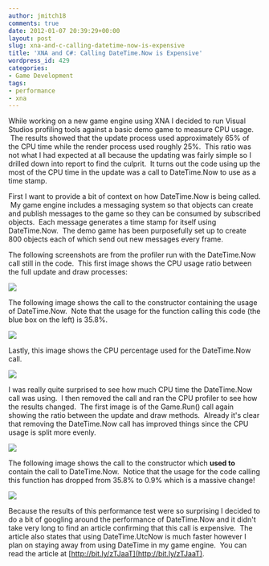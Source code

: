 ```yaml
---
author: jmitch18
comments: true
date: 2012-01-07 20:39:29+00:00
layout: post
slug: xna-and-c-calling-datetime-now-is-expensive
title: 'XNA and C#: Calling DateTime.Now is Expensive'
wordpress_id: 429
categories:
- Game Development
tags:
- performance
- xna
---
```


While working on a new game engine using XNA I decided to run Visual Studios profiling tools against a basic demo game to measure CPU usage.  The results showed that the update process used approximately 65% of the CPU time while the render process used roughly 25%.  This ratio was not what I had expected at all because the updating was fairly simple so I drilled down into report to find the culprit.  It turns out the code using up the most of the CPU time in the update was a call to DateTime.Now to use as a time stamp.


<!-- more -->


First I want to provide a bit of context on how DateTime.Now is being called.  My game engine includes a messaging system so that objects can create and publish messages to the game so they can be consumed by subscribed objects.  Each message generates a time stamp for itself using DateTime.Now.  The demo game has been purposefully set up to create 800 objects each of which send out new messages every frame.




The following screenshots are from the profiler run with the DateTime.Now call still in the code.  This first image shows the CPU usage ratio between the full update and draw processes:


[![](http://jason-mitchell.com/wp-content/uploads/2012/01/Game.Run_Poor.png)](http://jason-mitchell.com/wp-content/uploads/2012/01/Game.Run_Poor.png)

The following image shows the call to the constructor containing the usage of DateTime.Now.  Note that the usage for the function calling this code (the blue box on the left) is 35.8%.

[![](http://jason-mitchell.com/wp-content/uploads/2012/01/AttributeChangedMessage.Ctor_Poor1.png)](http://jason-mitchell.com/wp-content/uploads/2012/01/AttributeChangedMessage.Ctor_Poor1.png)

Lastly, this image shows the CPU percentage used for the DateTime.Now call.

[![](http://jason-mitchell.com/wp-content/uploads/2012/01/Message.Ctor_Poor.png)](http://jason-mitchell.com/wp-content/uploads/2012/01/Message.Ctor_Poor.png)


I was really quite surprised to see how much CPU time the DateTime.Now call was using.  I then removed the call and ran the CPU profiler to see how the results changed.  The first image is of the Game.Run() call again showing the ratio between the update and draw methods.  Already it's clear that removing the DateTime.Now call has improved things since the CPU usage is split more evenly.




[![](http://jason-mitchell.com/wp-content/uploads/2012/01/Game.Run_.png)](http://jason-mitchell.com/wp-content/uploads/2012/01/Game.Run_.png)




The following image shows the call to the constructor which **used to** contain the call to DateTime.Now.  Notice that the usage for the code calling this function has dropped from 35.8% to 0.9% which is a massive change!




[![](http://jason-mitchell.com/wp-content/uploads/2012/01/AttributeChangedMessage.Ctor_Poor.png)](http://jason-mitchell.com/wp-content/uploads/2012/01/AttributeChangedMessage.Ctor_Poor.png)




Because the results of this performance test were so surprising I decided to do a bit of googling around the performance of DateTime.Now and it didn't take very long to find an article confirming that this call is expensive.  The article also states that using DateTime.UtcNow is much faster however I plan on staying away from using DateTime in my game engine.  You can read the article at [http://bit.ly/zTJaaT](http://bit.ly/zTJaaT).
